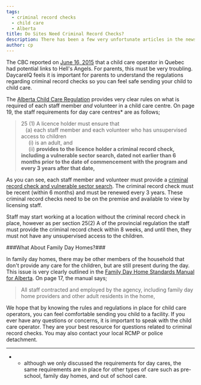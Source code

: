 ```yaml
---
tags:
  - criminal record checks
  - child care
  - Alberta
title: Do Sites Need Criminal Record Checks?
description: There has been a few very unfortunate articles in the news lately.  We feel it is important that parents know the rules regarding criminal record checks for child care operators.
author: cp
---
```

The CBC reported on [June 16, 2015](http://www.cbc.ca/news/canada/montreal/owner-of-publicly-subsidized-quebec-daycares-has-close-ties-to-criminals-1.3115694) that a child care operator in Quebec had potential links to Hell's Angels.  For parents, this must be very troubling.  DaycareIQ feels it is important for parents to understand the regulations regarding criminal record checks so you can feel safe sending your child to child care.

The [Alberta Child Care Regulation](http://www.qp.alberta.ca/documents/Regs/2008_143.pdf) provides very clear rules on what is required of each staff member *and* volunteer in a child care centre.  On page 19, the staff requirements for day care centres* are as follows;

>25 (1) A licence holder must ensure that  
 &nbsp;&nbsp;&nbsp;(a) each staff member and each volunteer who has unsupervised access to children  
 &nbsp;&nbsp;&nbsp;&nbsp;&nbsp;(i) is an adult, and  
 &nbsp;&nbsp;&nbsp;&nbsp;&nbsp;(ii) **provides to the licence holder a criminal record check, including a vulnerable sector search, dated not earlier than 6 months prior to the date of commencement with the program and every 3 years after that date,**
 
 As you can see, each staff member and volunteer must provide a [criminal record check and vulnerable sector search](http://www.rcmp-grc.gc.ca/cr-cj/index-eng.htm).  The criminal record check must be recent (within 6 months) and must be renewed every 3 years.  These criminal record checks need to be on the premise and available to view by licensing staff.
 
Staff may start working at a location without the criminal record check in place, however as per section 25(2) A of the provincial regulation the staff must provide the criminal record check within 8 weeks, and until then, they must not have any unsupervised access to the children.

###What About Family Day Homes?###

In family day homes, there may be other members of the household that don't provide any care for the children, but are still present during the day.  This issue is very clearly outlined in the [Family Day Home Standards Manual for Alberta](http://humanservices.alberta.ca/documents/family-day-home-standards-manual.pdf).  On page 17, the manual says;

>All staff contracted and employed by the agency, including family day home providers and other adult residents in the home,

We hope that by knowing the rules and regulations in place for child care operators, you can feel comfortable sending you child to a facility.  If you ever have any questions or concerns, it is important to speak with the child care operator.  They are your best resource for questions related to criminal record checks.  You may also contact your local RCMP or police detachment. 
 
 ---------------
 * - although we only discussed the requirements for day cares, the same requirements are in place for other types of care such as pre-school, family day homes, and out of school care.
